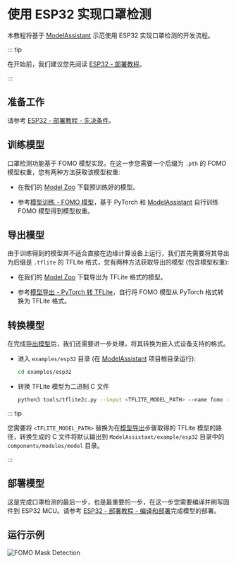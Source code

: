# 使用 ESP32 实现口罩检测

本教程将基于 [ModelAssistant](https://github.com/Seeed-Studio/ModelAssistant) 示范使用 ESP32 实现口罩检测的开发流程。

::: tip

在开始前，我们建议您先阅读 [ESP32 - 部署教程](./deploy.md)。

:::

## 准备工作

请参考 [ESP32 - 部署教程 - 先决条件](./deploy.md#%E5%85%88%E5%86%B3%E6%9D%A1%E4%BB%B6)。

## 训练模型

口罩检测功能基于 FOMO 模型实现，在这一步您需要一个后缀为 `.pth` 的 FOMO 模型权重，您有两种方法获取该模型权重:

- 在我们的 [Model Zoo](https://github.com/Seeed-Studio/sscma-model-zoo) 下载预训练好的模型。

- 参考[模型训练 - FOMO 模型](../../tutorials/training/fomo.md)，基于 PyTorch 和 [ModelAssistant](https://github.com/Seeed-Studio/ModelAssistant) 自行训练 FOMO 模型得到模型权重。

## 导出模型

由于训练得到的模型并不适合直接在边缘计算设备上运行，我们首先需要将其导出为后缀是 `.tflite` 的 TFLite 格式，您有两种方法获取导出的模型 (包含模型权重):

- 在我们的 [Model Zoo](https://github.com/Seeed-Studio/sscma-model-zoo) 下载导出为 TFLite 格式的模型。

- 参考[模型导出 - PyTorch 转 TFLite](../../tutorials/export/pytorch_2_tflite.md)，自行将 FOMO 模型从 PyTorch 格式转换为 TFLite 格式。

## 转换模型

在完成[导出模型](#%E5%AF%BC%E5%87%BA%E6%A8%A1%E5%9E%8B)后，我们还需要进一步处理，将其转换为嵌入式设备支持的格式。

- 进入 `examples/esp32` 目录 (在 [ModelAssistant](https://github.com/Seeed-Studio/ModelAssistant) 项目根目录运行):

  ```sh
  cd examples/esp32
  ```

- 转换 TFLite 模型为二进制 C 文件

  ```sh
  python3 tools/tflite2c.py --input <TFLITE_MODEL_PATH> --name fomo --output_dir components/modules/model --classes='("unmask", "mask")'
  ```

::: tip

您需要将 `<TFLITE_MODEL_PATH>` 替换为在[模型导出](#%E5%AF%BC%E5%87%BA%E6%A8%A1%E5%9E%8B)步骤取得的 TFLite 模型的路径，转换生成的 C 文件将默认输出到 `ModelAssistant/example/esp32` 目录中的 `components/modules/model` 目录。

:::

## 部署模型

这是完成口罩检测的最后一步，也是最重要的一步，在这一步您需要编译并刷写固件到 ESP32 MCU。请参考 [ESP32 - 部署教程 - 编译和部署](./deploy.md#%E7%BC%96%E8%AF%91%E5%92%8C%E9%83%A8%E7%BD%B2)完成模型的部署。

## 运行示例

![FOMO Mask Detection](/static/esp32/images/fomo_mask.gif)
